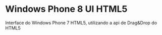 Windows Phone 8 UI HTML5
========================

Interface do Windows Phone 7  HTML5, utilizando a api de Drag&amp;Drop do HTML5
